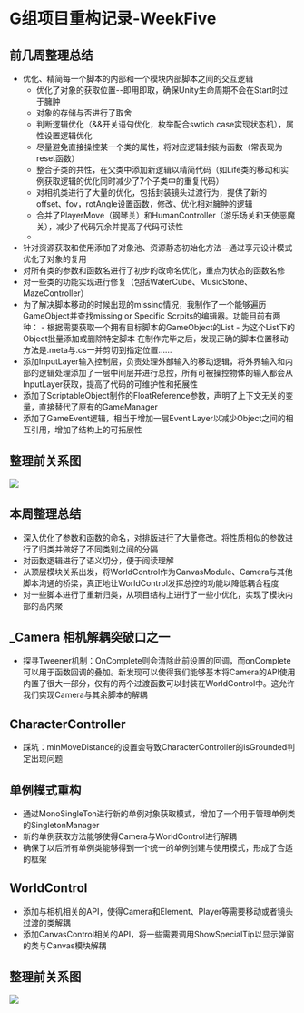 # G组项目重构记录-WeekFive

## 前几周整理总结
- 优化、精简每一个脚本的内部和一个模块内部脚本之间的交互逻辑
    - 优化了对象的获取位置--即用即取，确保Unity生命周期不会在Start时过于臃肿
    - 对象的存储与否进行了取舍
    - 判断逻辑优化（&&开关语句优化，枚举配合swtich case实现状态机），属性设置逻辑优化
    - 尽量避免直接操控某一个类的属性，将对应逻辑封装为函数（常表现为reset函数）
    - 整合子类的共性，在父类中添加新逻辑以精简代码（如Life类的移动和实例获取逻辑的优化同时减少了7个子类中的重复代码）
    - 对相机类进行了大量的优化，包括封装镜头过渡行为，提供了新的offset、fov，rotAngle设置函数，修改、优化相对臃肿的逻辑
    - 合并了PlayerMove（钢琴关）和HumanController（游乐场关和天使恶魔关），减少了代码冗余并提高了代码可读性
    - 
- 针对资源获取和使用添加了对象池、资源静态初始化方法--通过享元设计模式优化了对象的复用
- 对所有类的参数和函数名进行了初步的改命名优化，重点为状态的函数名修
- 对一些类的功能实现进行修复（包括WaterCube、MusicStone、MazeController）
- 为了解决脚本移动的时候出现的missing情况，我制作了一个能够遍历GameObject并查找missing or Specific Scrpits的编辑器。功能目前有两种：
        - 根据需要获取一个拥有目标脚本的GameObject的List
        - 为这个List下的Object批量添加或删除特定脚本
在制作完毕之后，发现正确的脚本位置移动方法是.meta与.cs一并剪切到指定位置……
- 添加InputLayer输入控制层，负责处理外部输入的移动逻辑，将外界输入和内部的逻辑处理添加了一层中间层并进行总控，所有可被操控物体的输入都会从InputLayer获取，提高了代码的可维护性和拓展性
- 添加了ScriptableObject制作的FloatReference参数，声明了上下文无关的变量，直接替代了原有的GameManager
- 添加了GameEvent逻辑，相当于增加一层Event Layer以减少Object之间的相互引用，增加了结构上的可拓展性

## 整理前关系图
![](https://github.com/marknash666/FiscoBcos-Exercises/blob/master/images/image-for-seedDev/%E6%95%B4%E7%90%86%E5%89%8D%E5%85%B3%E7%B3%BB%E5%9B%BE.jpg)




## 本周整理总结
-  深入优化了参数和函数的命名，对排版进行了大量修改。将性质相似的参数进行了归类并做好了不同类别之间的分隔
- 对函数逻辑进行了语义切分，便于阅读理解
- 从顶层模块关系出发，将WorldControl作为CanvasModule、Camera与其他脚本沟通的桥梁，真正地让WorldControl发挥总控的功能以降低耦合程度
- 对一些脚本进行了重新归类，从项目结构上进行了一些小优化，实现了模块内部的高内聚


## _Camera 相机解耦突破口之一
- 探寻Tweener机制：OnComplete则会清除此前设置的回调，而onComplete可以用于函数回调的叠加。新发现可以使得我们能够基本将Camera的API使用内置了很大一部分，仅有的两个过渡函数可以封装在WorldControl中。这允许我们实现Camera与其余脚本的解耦

## CharacterController
- 踩坑：minMoveDistance的设置会导致CharacterController的isGrounded判定出现问题

## 单例模式重构
- 通过MonoSingleTon进行新的单例对象获取模式，增加了一个用于管理单例类的SingletonManager
- 新的单例获取方法能够使得Camera与WorldControl进行解耦
- 确保了以后所有单例类能够得到一个统一的单例创建与使用模式，形成了合适的框架

## WorldControl
- 添加与相机相关的API，使得Camera和Element、Player等需要移动或者镜头过渡的类解耦
- 添加CanvasControl相关的API，将一些需要调用ShowSpecialTip以显示弹窗的类与Canvas模块解耦

## 整理前关系图
![](https://github.com/marknash666/FiscoBcos-Exercises/blob/master/images/image-for-seedDev/%E6%95%B4%E7%90%86%E5%90%8E%E5%85%B3%E7%B3%BB%E5%9B%BE.jpg)










